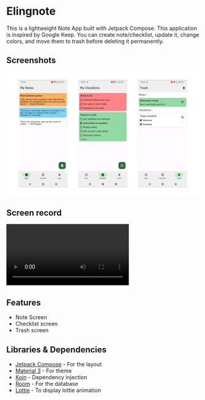 # Elingnote
This is a lightweight Note App built with Jetpack Compose. This application is inspired by Google Keep.
You can create note/checklist, update it, change colors, and move them to trash before deleting it permanently.

## Screenshots
![ScreenShot](/preview/screenshot_1.png)

## Screen record
<video width="320" controls>
  <source src="/preview/movie.mp4" type="video/mp4">
</video>

## Features
- Note Screen
- Checklist screen
- Trash screen

## Libraries & Dependencies
* [Jetpack Compose](https://developer.android.com/jetpack/compose) - For the layout
* [Material 3](https://m3.material.io/) - For theme
* [Koin](https://insert-koin.io/) - Dependency injection
* [Room](https://developer.android.com/training/data-storage/room) - For the database
* [Lottie](https://github.com/airbnb/lottie-android) - To display lottie animation